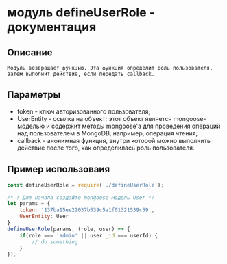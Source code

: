 # модуль defineUserRole - документация

## Описание
	Модуль возвращает функцию. Эта функция определит роль пользователя,
	затем выполнит действие, если передать callback.

## Параметры
- token - ключ авторизованного пользователя;
- UserEntity - ссылка на объект;
    этот объект является mongoose-моделью и содержит
    методы mongoose'а для проведения операций над пользователем в MongoDB,
    например, операция чтения;
- callback - анонимная функция, внутри которой можно выполнить действие
	после того, как определилась роль пользователя.

## Пример использоваия
```javascript
const defineUserRole = require('./defineUserRole');

/* ! Для начала создайте mongoose-модель User */
let params = {
	token: '137ba15ee22037b539c5a1f01321539c59',
	UserEntity: User
}
defineUserRole(params, (role, user) => {
	if(role === 'admin' || user._id === userId) {
		// do something
	}
});
```

